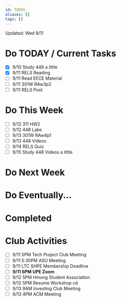 ```yaml
---
id: TODOS
aliases: []
tags: []
---
```


Updated: Wed 9/11

# Do TODAY / Current Tasks
- [x] 9/10 Study 448 a little
- [x] 9/11 RELS Reading
- [ ] 9/11 Read EECE Material
- [ ] 9/11 301W RAw3p2
- [ ] 9/11 RELS Post

# Do This Week
- [ ] 9/12 311 HW2
- [ ] 9/12 448 Labs
- [ ] 9/13 301W RAw4p1
- [ ] 9/13 448 Videos
- [ ] 9/14 RELS Quiz
- [ ] 9/15 Study 448 Videos a little

# Do Next Week

# Do Eventually...

# Completed

# Club Activities
- [ ] 9/11 5PM Tech Project Club Meeting
- [ ] 9/11 5:30PM ASU Meeting
- [ ] 9/11 LTC SHPE Membership Deadline
- [ ] **9/11 6PM UPE Zoom**
- [ ] 9/12 5PM Hmong Student Association
- [ ] 9/12 5PM Resume Workshop cd
- [ ] 9/13 9AM Investing Club Meeting
- [ ] 9/13 4PM ACM Meeting
